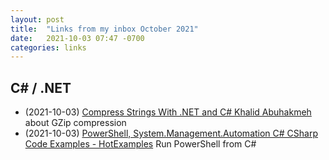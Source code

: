 ```yaml
---
layout: post
title:  "Links from my inbox October 2021"
date:   2021-10-03 07:47 -0700
categories: links
---
```


## C# / .NET

- (2021-10-03) [Compress Strings With .NET and C# Khalid Abuhakmeh](https://khalidabuhakmeh.com/compress-strings-with-dotnet-and-csharp?utm_source=csharpdigest&utm_medium=email&utm_campaign=383) about GZip compression
- (2021-10-03) [PowerShell, System.Management.Automation C#  CSharp  Code Examples - HotExamples](https://csharp.hotexamples.com/examples/System.Management.Automation/PowerShell/-/php-powershell-class-examples.html) Run PowerShell from C#



